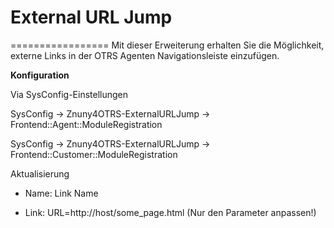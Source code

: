 # External URL Jump
=================
Mit dieser Erweiterung erhalten Sie die Möglichkeit, externe Links in der OTRS Agenten Navigationsleiste
einzufügen.

**Konfiguration**

Via SysConfig-Einstellungen

SysConfig -> Znuny4OTRS-ExternalURLJump -> Frontend::Agent::ModuleRegistration

SysConfig -> Znuny4OTRS-ExternalURLJump -> Frontend::Customer::ModuleRegistration

Aktualisierung

* Name: Link Name

* Link: URL=http://host/some_page.html (Nur den Parameter anpassen!)
